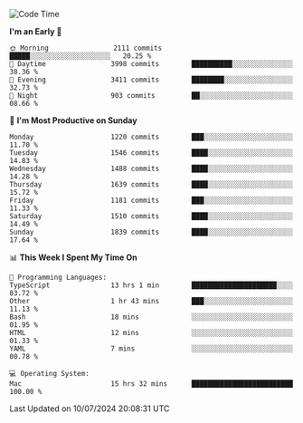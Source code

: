 <!--START_SECTION:waka-->
![Code Time](http://img.shields.io/badge/Code%20Time-4%2C151%20hrs%206%20mins-blue)

**I'm an Early 🐤** 

```text
🌞 Morning                2111 commits        █████░░░░░░░░░░░░░░░░░░░░   20.25 % 
🌆 Daytime                3998 commits        ██████████░░░░░░░░░░░░░░░   38.36 % 
🌃 Evening                3411 commits        ████████░░░░░░░░░░░░░░░░░   32.73 % 
🌙 Night                  903 commits         ██░░░░░░░░░░░░░░░░░░░░░░░   08.66 % 
```
📅 **I'm Most Productive on Sunday** 

```text
Monday                   1220 commits        ███░░░░░░░░░░░░░░░░░░░░░░   11.70 % 
Tuesday                  1546 commits        ████░░░░░░░░░░░░░░░░░░░░░   14.83 % 
Wednesday                1488 commits        ████░░░░░░░░░░░░░░░░░░░░░   14.28 % 
Thursday                 1639 commits        ████░░░░░░░░░░░░░░░░░░░░░   15.72 % 
Friday                   1181 commits        ███░░░░░░░░░░░░░░░░░░░░░░   11.33 % 
Saturday                 1510 commits        ████░░░░░░░░░░░░░░░░░░░░░   14.49 % 
Sunday                   1839 commits        ████░░░░░░░░░░░░░░░░░░░░░   17.64 % 
```


📊 **This Week I Spent My Time On** 

```text
💬 Programming Languages: 
TypeScript               13 hrs 1 min        █████████████████████░░░░   83.72 % 
Other                    1 hr 43 mins        ███░░░░░░░░░░░░░░░░░░░░░░   11.13 % 
Bash                     18 mins             ░░░░░░░░░░░░░░░░░░░░░░░░░   01.95 % 
HTML                     12 mins             ░░░░░░░░░░░░░░░░░░░░░░░░░   01.33 % 
YAML                     7 mins              ░░░░░░░░░░░░░░░░░░░░░░░░░   00.78 % 

💻 Operating System: 
Mac                      15 hrs 32 mins      █████████████████████████   100.00 % 
```


 Last Updated on 10/07/2024 20:08:31 UTC
<!--END_SECTION:waka-->
